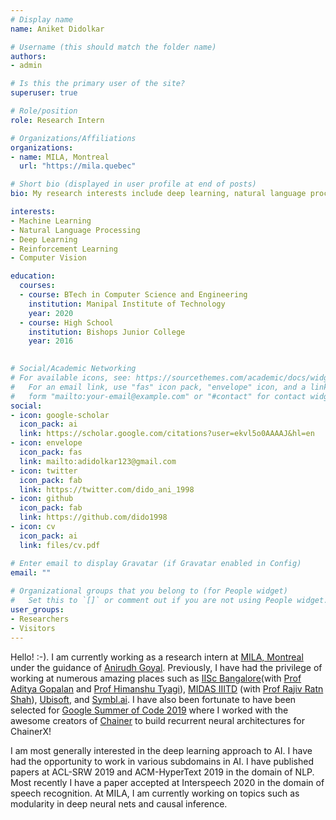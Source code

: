 ```yaml
---
# Display name
name: Aniket Didolkar

# Username (this should match the folder name)
authors:
- admin

# Is this the primary user of the site?
superuser: true

# Role/position
role: Research Intern

# Organizations/Affiliations
organizations:
- name: MILA, Montreal
  url: "https://mila.quebec"

# Short bio (displayed in user profile at end of posts)
bio: My research interests include deep learning, natural language processing and reinforcement learning.

interests:
- Machine Learning
- Natural Language Processing
- Deep Learning
- Reinforcement Learning
- Computer Vision

education:
  courses:
  - course: BTech in Computer Science and Engineering
    institution: Manipal Institute of Technology
    year: 2020
  - course: High School
    institution: Bishops Junior College
    year: 2016
  

# Social/Academic Networking
# For available icons, see: https://sourcethemes.com/academic/docs/widgets/#icons
#   For an email link, use "fas" icon pack, "envelope" icon, and a link in the
#   form "mailto:your-email@example.com" or "#contact" for contact widget.
social:
- icon: google-scholar
  icon_pack: ai
  link: https://scholar.google.com/citations?user=ekvl5o0AAAAJ&hl=en
- icon: envelope
  icon_pack: fas
  link: mailto:adidolkar123@gmail.com
- icon: twitter
  icon_pack: fab
  link: https://twitter.com/dido_ani_1998
- icon: github
  icon_pack: fab
  link: https://github.com/dido1998  
- icon: cv
  icon_pack: ai
  link: files/cv.pdf

# Enter email to display Gravatar (if Gravatar enabled in Config)
email: ""
  
# Organizational groups that you belong to (for People widget)
#   Set this to `[]` or comment out if you are not using People widget.  
user_groups:
- Researchers
- Visitors
---
```


Hello! :-). I am currently working as a research intern at <a href="https://mila.quebec" target="_blank">MILA, Montreal</a> under the guidance of <a href="https://anirudh9119.github.io/" target="_blank">Anirudh Goyal</a>. Previously, I have had the privilege of working at numerous amazing places such as <a href="https://iisc.ac.in" target ="_blank">IISc Bangalore</a>(with  <a href="https://ece.iisc.ac.in/~aditya/" target="_blank">Prof Aditya Gopalan</a> and <a href="https://ece.iisc.ac.in/~htyagi/" target="_bank">Prof Himanshu Tyagi</a>),  <a href="http://midas.iiitd.edu.in/" target="_blank">MIDAS IIITD</a> (with <a href="https://www.iiitd.edu.in/~rajivratn/" target="_blank">Prof Rajiv Ratn Shah</a>), <a href="https://www.ubisoft.com/en-us/" target="_blank">Ubisoft</a>, and <a href="https://symbl.ai/" target="_blank">Symbl.ai</a>. I have also been fortunate to have been selected for <a href = "https://summerofcode.withgoogle.com/" target="_blank">Google Summer of Code 2019</a> where I worked with the awesome creators of <a href = "https://chainer.org/" target = "_blank">Chainer</a> to build recurrent neural architectures for ChainerX!

I am most generally interested in the deep learning approach to AI. I have had the opportunity to work in various subdomains in AI. I have published papers at ACL-SRW 2019 and ACM-HyperText 2019 in the domain of NLP. Most recently I have a paper accepted at Interspeech 2020 in the domain of speech recognition. At MILA, I am currently working on topics such as modularity in deep neural nets and causal inference.


